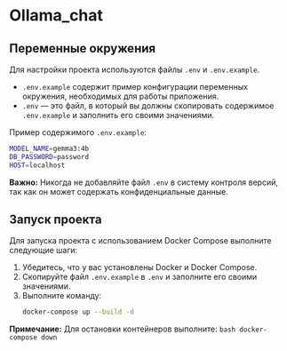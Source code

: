 # Ollama_chat
## Переменные окружения

Для настройки проекта используются файлы `.env` и `.env.example`.  

- `.env.example` содержит пример конфигурации переменных окружения, необходимых для работы приложения.  
- `.env` — это файл, в который вы должны скопировать содержимое `.env.example` и заполнить его своими значениями.  

Пример содержимого `.env.example`:
```bash
MODEL_NAME=gemma3:4b
DB_PASSWORD=password
HOST=localhost
```

**Важно:** Никогда не добавляйте файл `.env` в систему контроля версий, так как он может содержать конфиденциальные данные.

## Запуск проекта

Для запуска проекта с использованием Docker Compose выполните следующие шаги:

1. Убедитесь, что у вас установлены Docker и Docker Compose.
2. Скопируйте файл `.env.example` в `.env` и заполните его своими значениями.
3. Выполните команду:
    ```bash
    docker-compose up --build -d
    ```

**Примечание:** Для остановки контейнеров выполните:
    ```bash
    docker-compose down
    ```

